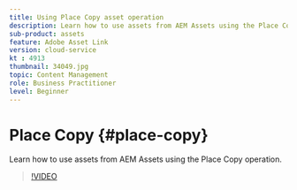 ```yaml
---
title: Using Place Copy asset operation
description: Learn how to use assets from AEM Assets using the Place Copy operation.
sub-product: assets
feature: Adobe Asset Link
version: cloud-service
kt : 4913
thumbnail: 34049.jpg
topic: Content Management
role: Business Practitioner
level: Beginner
---
```


# Place Copy {#place-copy}

Learn how to use assets from AEM Assets using the Place Copy operation.

>[!VIDEO](https://video.tv.adobe.com/v/34049/?quality=12)
